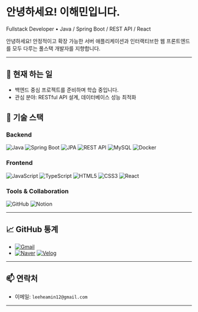 # 안녕하세요! 이해민입니다.

Fullstack Developer • Java / Spring Boot / REST API / React

안녕하세요!  안정적이고 확장 가능한 서버 애플리케이션과  인터랙티브한 웹 프론트엔드를 모두 다루는  풀스택 개발자를 지향합니다.  

---

## 🔭 현재 하는 일

* 백엔드 중심 프로젝트를 준비하며 학습 중입니다.
* 관심 분야: RESTful API 설계, 데이터베이스 성능 최적화

## 🧰 기술 스택

### Backend

![Java](https://img.shields.io/badge/Java-007396?style=for-the-badge\&logo=java\&logoColor=white)
![Spring Boot](https://img.shields.io/badge/Spring%20Boot-6DB33F?style=for-the-badge\&logo=springboot\&logoColor=white)
![JPA](https://img.shields.io/badge/JPA-59666C?style=for-the-badge\&logo=hibernate\&logoColor=white)
![REST API](https://img.shields.io/badge/REST%20API-005571?style=for-the-badge\&logo=fastapi\&logoColor=white)
![MySQL](https://img.shields.io/badge/MySQL-4479A1?style=for-the-badge\&logo=mysql\&logoColor=white)
![Docker](https://img.shields.io/badge/Docker-2496ED?style=for-the-badge\&logo=docker\&logoColor=white)

### Frontend

![JavaScript](https://img.shields.io/badge/JavaScript-F7DF1E?style=for-the-badge\&logo=javascript\&logoColor=black)
![TypeScript](https://img.shields.io/badge/TypeScript-3178C6?style=for-the-badge\&logo=typescript\&logoColor=white)
![HTML5](https://img.shields.io/badge/HTML5-E34F26?style=for-the-badge\&logo=html5\&logoColor=white)
![CSS3](https://img.shields.io/badge/CSS3-1572B6?style=for-the-badge\&logo=css3\&logoColor=white)
![React](https://img.shields.io/badge/React-61DAFB?style=for-the-badge\&logo=react\&logoColor=black)

### Tools & Collaboration

![GitHub](https://img.shields.io/badge/GitHub-181717?style=for-the-badge\&logo=github\&logoColor=white)
![Notion](https://img.shields.io/badge/Notion-000000?style=for-the-badge\&logo=notion\&logoColor=white)

---

## 📈 GitHub 통계

* [![Gmail](https://img.shields.io/badge/Gmail-D14836?style=for-the-badge\&logo=gmail\&logoColor=white)](`leeheamin12@gmail.com`)
* [![Naver](https://img.shields.io/badge/Naver-03C75A?style=for-the-badge\&logo=naver\&logoColor=white)](`yuju@naver.com`)
[![Velog](https://img.shields.io/badge/Velog-20C997?style=for-the-badge&logo=velog&logoColor=white)](https://velog.io/@haemin4738/posts)




---

## 📫 연락처

* 이메일: `leeheamin12@gmail.com`

---



